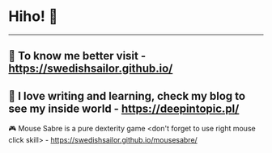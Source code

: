 # Hiho! 🌚
---
🙋‍  To know me better visit - https://swedishsailor.github.io/
---
📘  I love **writing** and **learning**, check my blog to see my inside world - https://deepintopic.pl/
---
🎮  Mouse Sabre is a pure dexterity game <don't forget to use right mouse click skill> - https://swedishsailor.github.io/mousesabre/

<!--🧶  I love juggling, especially **diabolo** and **yoyo** - link soon-->

<!--![Image Title](https://i.postimg.cc/VkcGdDQ6/skykicia-kopia.png)
### Space cat wishes you good day-->
<!-- 

---
❓ Let's test your knowledge with some **quizes** - https://swedishsailor.github.io/quiz/ - in progress

---
🍉  Hungry? Check out my "**SpicyBook**" site, where you can find **1001** recipes - https://swedishsailor.github.io/spicybook/ - in progress

**swedishsailor/swedishsailor** is a ✨ _special_ ✨ repository because its `README.md` (this file) appears on your GitHub profile.

Here are some ideas to get you started:

- 🔭 I’m currently working on ...
- 🌱 I’m currently learning ...
- 👯 I’m looking to collaborate on ...
- 🤔 I’m looking for help with ...
- 💬 Ask me about ...
- 📫 How to reach me: ...
- 😄 Pronouns: ...
- ⚡ Fun fact: ...

![alt text](https://i.postimg.cc/Pr9pcDdL/small-scared-basil.gif)
-->
